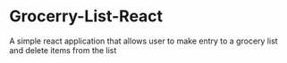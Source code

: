 # Grocerry-List-React
A simple react application that allows user to make entry to a grocery list and delete items from the list

